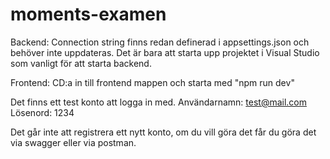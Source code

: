 # moments-examen

Backend:
Connection string finns redan definerad i appsettings.json och behöver inte uppdateras.
Det är bara att starta upp projektet i Visual Studio som vanligt för att starta backend.

Frontend:
CD:a in till frontend mappen och starta med "npm run dev"

Det finns ett test konto att logga in med.
Användarnamn: test@mail.com
Lösenord: 1234

Det går inte att registrera ett nytt konto, om du vill göra det får du göra det via swagger eller via postman.
